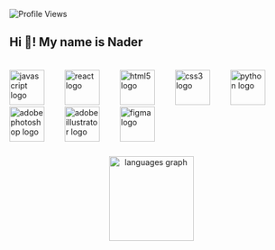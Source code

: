 ![Profile Views](https://komarev.com/ghpvc/?username=naderpjr&color=blue)

<h2 align="left">Hi 👋! My name is Nader</h2>

####

<br clear="both">

<div align="left">
  <img src="https://cdn.jsdelivr.net/gh/devicons/devicon/icons/javascript/javascript-original.svg" height="62" alt="javascript logo"  />
  <img width="28" />
  <img src="https://cdn.jsdelivr.net/gh/devicons/devicon/icons/react/react-original.svg" height="62" alt="react logo"  />
  <img width="28" />
  <img src="https://cdn.jsdelivr.net/gh/devicons/devicon/icons/html5/html5-original.svg" height="62" alt="html5 logo"  />
  <img width="28" />
  <img src="https://cdn.jsdelivr.net/gh/devicons/devicon/icons/css3/css3-original.svg" height="62" alt="css3 logo"  />
  <img width="28" />
  <img src="https://cdn.jsdelivr.net/gh/devicons/devicon/icons/python/python-original.svg" height="62" alt="python logo"  />
  <img width="28" />
  <img src="https://skillicons.dev/icons?i=ps" height="62" alt="adobephotoshop logo"  />
  <img width="28" />
  <img src="https://skillicons.dev/icons?i=ai" height="62" alt="adobeillustrator logo"  />
  <img width="28" />
  <img src="https://skillicons.dev/icons?i=figma" height="62" alt="figma logo"  />
</div>

###

<div align="center">
  <img src="https://github-readme-stats.vercel.app/api/top-langs?username=naderpjr&locale=en&hide_title=false&layout=compact&card_width=320&langs_count=5&theme=dracula&hide_border=false" height="150" alt="languages graph"  />
</div>
